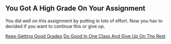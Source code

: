 ## You Got A High Grade On Your Assignment

You did well on this assignment by putting in lots of effort. Now you hav to decided if you want to continue this or give up. 

[Keep Getting Good Grades](grade-improves.md)
[Do Good In One Class And Give Up On The Rest](good-grade-in-one-class-only.md)
